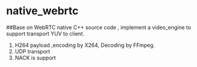 # native_webrtc
##Base on WebRTC native C++ source code , implement a video_engine to support transport YUV to client.
1. H264 payload ,encoding by X264, Decoding by FFmpeg.
2. UDP transport
3. NACK is support